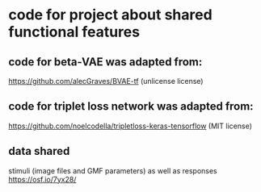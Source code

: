 # code for project about shared functional features

## code for beta-VAE was adapted from:
https://github.com/alecGraves/BVAE-tf
(unlicense license)

## code for triplet loss network was adapted from:
https://github.com/noelcodella/tripletloss-keras-tensorflow
(MIT license)

## data shared
stimuli (image files and GMF parameters) as well as responses 
https://osf.io/7yx28/
